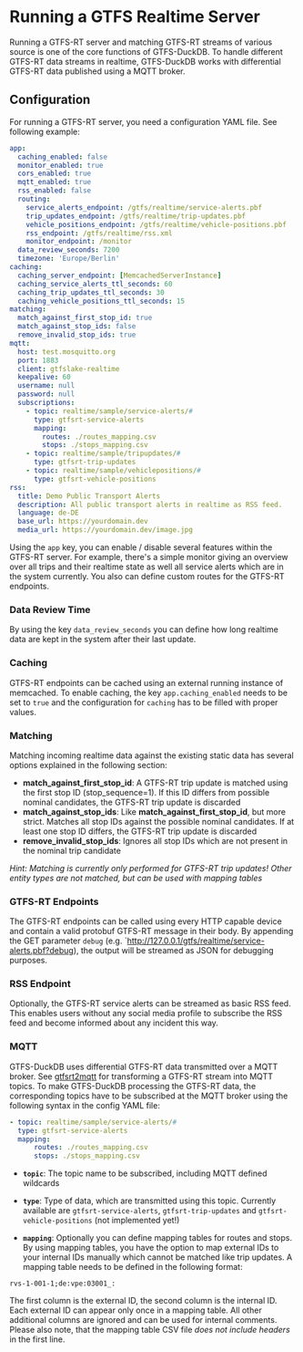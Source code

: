 # Running a GTFS Realtime Server
Running a GTFS-RT server and matching GTFS-RT streams of various source is one of the core functions of GTFS-DuckDB. To handle different GTFS-RT data streams in realtime, GTFS-DuckDB works with differential GTFS-RT data published using a MQTT broker. 

## Configuration
For running a GTFS-RT server, you need a configuration YAML file. See following example:

```yaml
app:
  caching_enabled: false
  monitor_enabled: true
  cors_enabled: true
  mqtt_enabled: true
  rss_enabled: false
  routing:
    service_alerts_endpoint: /gtfs/realtime/service-alerts.pbf
    trip_updates_endpoint: /gtfs/realtime/trip-updates.pbf
    vehicle_positions_endpoint: /gtfs/realtime/vehicle-positions.pbf
    rss_endpoint: /gtfs/realtime/rss.xml
    monitor_endpoint: /monitor
  data_review_seconds: 7200
  timezone: 'Europe/Berlin'
caching:
  caching_server_endpoint: [MemcachedServerInstance]
  caching_service_alerts_ttl_seconds: 60
  caching_trip_updates_ttl_seconds: 30
  caching_vehicle_positions_ttl_seconds: 15
matching:
  match_against_first_stop_id: true
  match_against_stop_ids: false
  remove_invalid_stop_ids: true
mqtt:
  host: test.mosquitto.org
  port: 1883
  client: gtfslake-realtime
  keepalive: 60
  username: null
  password: null
  subscriptions:
    - topic: realtime/sample/service-alerts/#
      type: gtfsrt-service-alerts
      mapping:
        routes: ./routes_mapping.csv
        stops: ./stops_mapping.csv
    - topic: realtime/sample/tripupdates/#
      type: gtfsrt-trip-updates
    - topic: realtime/sample/vehiclepositions/#
      type: gtfsrt-vehicle-positions
rss:
  title: Demo Public Transport Alerts
  description: All public transport alerts in realtime as RSS feed.
  language: de-DE
  base_url: https://yourdomain.dev
  media_url: https://yourdomain.dev/image.jpg
```

Using the `app` key, you can enable / disable several features within the GTFS-RT server. For example, there's a simple monitor giving an overview over all trips and their realtime state as well all service alerts which are in the system currently. You also can define custom routes for the GTFS-RT endpoints. 

### Data Review Time
By using the key `data_review_seconds` you can define how long realtime data are kept in the system after their last update.

### Caching
GTFS-RT endpoints can be cached using an external running instance of memcached. To enable caching, the key `app.caching_enabled` needs to be set to `true` and the configuration for `caching` has to be filled with proper values.

### Matching
Matching incoming realtime data against the existing static data has several options explained in the following section:

- **match_against_first_stop_id**: A GTFS-RT trip update is matched using the first stop ID (stop_sequence=1). If this ID differs from possible nominal candidates, the GTFS-RT trip update is discarded
- **match_against_stop_ids**: Like **match_against_first_stop_id**, but more strict. Matches all stop IDs against the possible nominal candidates. If at least one stop ID differs, the GTFS-RT trip update is discarded
- **remove_invalid_stop_ids**: Ignores all stop IDs which are not present in the nominal trip candidate

_Hint: Matching is currently only performed for GTFS-RT trip updates! Other entity types are not matched, but can be used with mapping tables_

### GTFS-RT Endpoints
The GTFS-RT endpoints can be called using every HTTP capable device and contain a valid protobuf GTFS-RT message in their body. By appending the GET parameter `debug` (e.g. `http://127.0.0.1/gtfs/realtime/service-alerts.pbf?debug), the output will be streamed as JSON for debugging purposes.

### RSS Endpoint
Optionally, the GTFS-RT service alerts can be streamed as basic RSS feed. This enables users without any social media profile to subscribe the RSS feed and become informed about any incident this way.

### MQTT
GTFS-DuckDB uses differential GTFS-RT data transmitted over a MQTT broker. See [gtfsrt2mqtt](https://github.com/sebastianknopf/gtfsrt2mqtt) for transforming a GTFS-RT stream into MQTT topics. To make GTFS-DuckDB processing the GTFS-RT data, the corresponding topics have to be subscribed at the MQTT broker using the following syntax in the config YAML file:

```yaml
- topic: realtime/sample/service-alerts/#
  type: gtfsrt-service-alerts
  mapping:
      routes: ./routes_mapping.csv
      stops: ./stops_mapping.csv
```

- **`topic`**: The topic name to be subscribed, including MQTT defined wildcards
- **`type`**: Type of data, which are transmitted using this topic. Currently available are `gtfsrt-service-alerts`, `gtfsrt-trip-updates` and `gtfsrt-vehicle-positions` (not implemented yet!)

- **`mapping`**: Optionally you can define mapping tables for routes and stops. By using mapping tables, you have the option to map external IDs to your internal IDs manually which cannot be matched like trip updates. A mapping table needs to be defined in the following format:

```csv
rvs-1-001-1;de:vpe:03001_:
```

The first column is the external ID, the second column is the internal ID. Each external ID can appear only once in a mapping table. All other additional columns are ignored and can be used for internal comments. Please also note, that the mapping table CSV file _does not include headers_ in the first line.